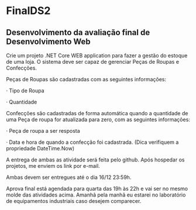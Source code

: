 # FinalDS2
Desenvolvimento da avaliação final de Desenvolvimento Web
---------------------------------------------------------
Crie um projeto .NET Core WEB application para fazer a gestão do estoque de uma loja. O sistema deve ser capaz de gerenciar Peças de Roupas e Confecções.

Peças de Roupas são cadastradas com as seguintes informações:

·   Tipo de Roupa

·   Quantidade

Confecções são cadastradas de forma automática quando a quantidade de uma Peça de roupa for atualizada para zero, com as seguintes informações:

·   Peça de roupa a ser resposta

·   Data e hora de quando a confecção foi cadastrada. (Dica verifiquem a propriedade DateTime.Now)

A entrega de ambas as atividade será feita pelo github. Após hospedar os projetos, me enviem os link por e-mail.

Ambas devem ser entregues até o dia 16/12 23:59h.

Aprova final está agendada para quarta das 19h às 22h e vai ser no mesmo molde das atividades acima.
Amanhã pela manhã eu estarei no laboratório de equipamentos industriais caso desejem comparecer.

